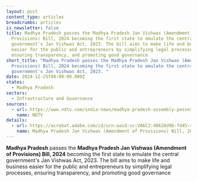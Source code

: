 ```yaml
---
layout: post
content_type: articles
breadcrumbs: articles
is_newsletter: false
title: Madhya Pradesh passes the Madhya Pradesh Jan Vishwas (Amendment of
  Provisions) Bill, 2024 becoming the first state to emulate the central
  government's Jan Vishwas Act, 2023. The bill aims to make life and business
  easier for the public and entrepreneurs by simplifying legal processes,
  ensuring transparency, and promoting good governance
short_title: "Madhya Pradesh passes the Madhya Pradesh Jan Vishwas (Amendment of
  Provisions) Bill, 2024 becoming the first state to emulate the central
  government's Jan Vishwas Act, 2023. "
date: 2024-12-25T00:00:00.000Z
states:
  - Madhya Pradesh
sectors:
  - Infrastructure and Governance
sources:
  - url: https://www.ndtv.com/india-news/madhya-pradesh-assembly-passes-jan-vishwas-bill-to-promote-ease-of-business-7291206
    name: NDTV
details:
  - url: https://acrobat.adobe.com/id/urn:aaid:sc:VA6C2:40620d9b-fd45-4ed3-8f4e-a76054a9aae1
    name: Madhya Pradesh Jan Vishwas (Amendment of Provisions) Bill, 2024
---
```

**Madhya Pradesh** passes the **Madhya Pradesh Jan Vishwas (Amendment of Provisions) Bill, 2024** becoming the first state to emulate the central government's Jan Vishwas Act, 2023. The bill aims to make life and business easier for the public and entrepreneurs by simplifying legal processes, ensuring transparency, and promoting good governance
